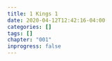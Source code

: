 ```yaml
---
title: 1 Kings 1
date: 2020-04-12T12:42:16-04:00
categories: []
tags: []
chapter: "001"
inprogress: false
---
```


